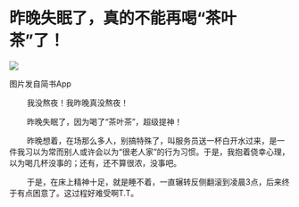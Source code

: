 
# 昨晚失眠了，真的不能再喝“茶叶茶”了！

![](http://upload-images.jianshu.io/upload_images/3910675-68e0c4aa17a010a6.jpg?imageMogr2/auto-orient/strip%7CimageView2/2/w/1080/q/50)  

图片发自简书App

        我没熬夜！我昨晚真没熬夜！

        昨晚失眠了，因为喝了“茶叶茶”，超级提神！

        昨晚想着，在场那么多人，别搞特殊了，叫服务员送一杯白开水过来，是一件我习以为常而别人或许会以为“很老人家”的行为习惯。于是，我抱着侥幸心理，以为喝几杯没事的；还有，还不算很浓，没事吧。

        于是，在床上精神十足，就是睡不着，一直辗转反侧翻滚到凌晨3点，后来终于有点困意了。这过程好难受啊T.T。